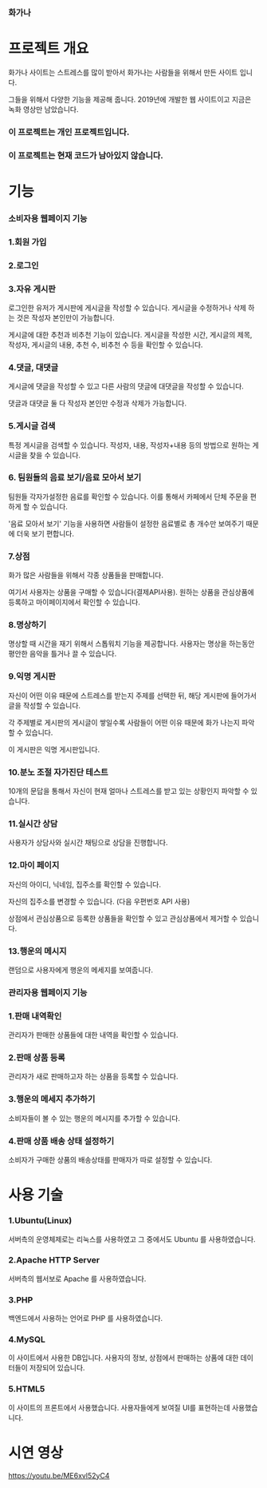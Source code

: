 ### 화가나

# **프로젝트 개요**

화가나 사이트는 스트레스를 많이 받아서 화가나는 사람들을 위해서 만든 사이트 입니다.

그들을 위해서 다양한 기능을 제공해 줍니다. 2019년에 개발한 웹 사이트이고 지금은 녹화 영상만 남았습니다.

### 이 프로젝트는 개인 프로젝트입니다.

### 이 프로젝트는 현재 코드가 남아있지 않습니다.

# **기능**

### 소비자용 웹페이지 기능

### 1.회원 가입

### 2.로그인

### 3.자유 게시판
로그인한 유저가 게시판에 게시글을 작성할 수 있습니다. 게시글을 수정하거나 삭제 하는 것은 작성자 본인만이 가능합니다.

게시글에 대한 추천과 비추천 기능이 있습니다. 게시글을 작성한 시간, 게시글의 제목, 작성자, 게시글의 내용, 추천 수, 비추천 수 등을 확인할 수 있습니다.

### 4.댓글, 대댓글
게시글에 댓글을 작성할 수 있고 다른 사람의 댓글에 대댓글을 작성할 수 있습니다.

댓글과 대댓글 둘 다 작성자 본인만 수정과 삭제가 가능합니다.

### 5.게시글 검색
특정 게시글을 검색할 수 있습니다. 작성자, 내용, 작성자+내용 등의 방법으로 원하는 게시글을 찾을 수 있습니다.

### 6. 팀원들의 음료 보기/음료 모아서 보기

팀원들 각자가설정한 음료를 확인할 수 있습니다. 이를 통해서 카페에서 단체 주문을 편하게 할 수 있습니다.

'음료 모아서 보기' 기능을 사용하면 사람들이 설정한 음료별로 총 개수만 보여주기 때문에 더욱 보기 편합니다.

### 7.상점

화가 많은 사람들을 위해서 각종 상품들을 판매합니다. 

여기서 사용자는 상품을 구매할 수 있습니다(결제API사용). 
원하는 상품을 관심상품에 등록하고 마이페이지에서 확인할 수 있습니다.

### 8.명상하기

명상할 때 시간을 재기 위해서 스톱워치 기능을 제공합니다. 
 사용자는 명상을 하는동안 평안한 음악을 틀거나 끌 수 있습니다.

### 9.익명 게시판

자신이 어떤 이유 때문에 스트레스를 받는지 주제를 선택한 뒤, 해당 게시판에 들어가서 글을 작성할 수 있습니다. 

각 주제별로 게시판의 게시글이 쌓일수록 사람들이 어떤 이유 때문에 화가 나는지 파악할 수 있습니다.

이 게시판은 익명 게시판입니다.

### 10.분노 조절 자가진단 테스트

10개의 문답을 통해서 자신이 현재 얼마나 스트레스를 받고 있는 상황인지 파악할 수 있습니다.

### 11.실시간 상담

사용자가 상담사와 실시간 채팅으로 상담을 진행합니다.

### 12.마이 페이지

자신의 아이디, 닉네임, 집주소를 확인할 수 있습니다.

자신의 집주소를 변경할 수 있습니다. (다음 우편번호 API 사용)

상점에서 관심상품으로 등록한 상품들을 확인할 수 있고 관심상품에서 제거할 수 있습니다.

### 13.행운의 메시지

랜덤으로 사용자에게 행운의 메세지를 보여줍니다.

### 관리자용 웹페이지 기능

### 1.판매 내역확인
관리자가 판매한 상품들에 대한 내역을 확인할 수 있습니다.

### 2.판매 상품 등록
관리자가 새로 판매하고자 하는 상품을 등록할 수 있습니다.

### 3.행운의 메세지 추가하기
소비자들이 볼 수 있는 행운의 메시지를 추가할 수 있습니다.

### 4.판매 상품 배송 상태 설정하기
소비자가 구매한 상품의 배송상태를 판매자가 따로 설정할 수 있습니다.

# **사용 기술**

### 1.Ubuntu(Linux)
서버측의 운영체제로는 리눅스를 사용하였고 그 중에서도 Ubuntu 를 사용하였습니다.

### 2.Apache HTTP Server
서버측의 웹서보로 Apache 를 사용하였습니다.

### 3.PHP
백엔드에서 사용하는 언어로 PHP 를 사용하였습니다. 

### 4.MySQL
이 사이트에서 사용한 DB입니다. 사용자의 정보, 상점에서 판매하는 상품에 대한 데이터들이 저장되어 있습니다.

### 5.HTML5
이 사이트의 프론트에서 사용했습니다. 사용자들에게 보여질 UI를 표현하는데 사용했습니다.

# **시연 영상**
https://youtu.be/ME6xvl52yC4

